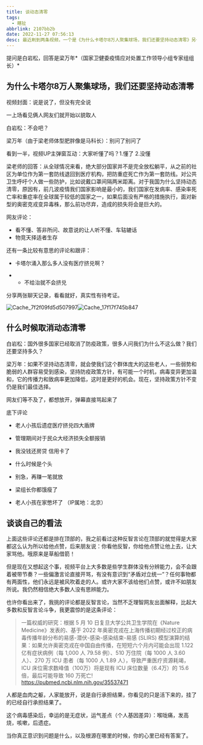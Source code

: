 ```yaml
---
title: 谈动态清零
tags:
  - 瞎扯
abbrlink: 2107bb2b
date: 2022-11-27 07:56:13
desc: 最近刷到两条视频，一个是《为什么卡塔尔8万人聚集球场，我们还要坚持动态清零》另一个《什么时候取消动态清零》
---
```




提问是白岩松，回答是梁万年*（国家卫健委疫情应对处置工作领导小组专家组组长）*



## 为什么卡塔尔8万人聚集球场，我们还要坚持动态清零

视频封面：说是说了，但没有完全说

一上场看见俩人网友们就开始以貌取人

白岩松：不会吧？

梁万年（由于梁老师体型肥胖像是马科长）：别问了别问了

看到一半，视频UP主弹窗互动：大家听懂了吗？1.懂了 2.没懂

梁老师的回答：从全球情况来看，绝大部分国家并不是完全放松躺平，从之前的社区为单位作为第一套防线退回到医疗机构，把防重症死亡作为第一套防线。对公共卫生呼吁个人做一些防护，比如说戴口罩间隔两米距离。对于我国为什么坚持动态清零，原因有，前几波疫情我们国家影响是最小的，我们国家在发病率、感染率死亡率和重症率在全球属于较低的国家之一，如果后面没有严格的措施执行，面对新型的奥密克戎变异毒株，那么前功尽弃，造成的损失将会是巨大的。

网友评论：

- 看不懂、答非所问、故意说的让人听不懂、车轱辘话
- 物竞天择适者生存

还有一条比较有意思的评论和跟评：

- 卡塔尔涌入那么多人没有医疗挤兑啊？

- - 不给治就不会挤兑

分享两张聊天记录，看看就好，真实性有待考证。

![Cache_7f2f09fd5d507997](谈动态清零/Cache_7f2f09fd5d507997.jpg)![Cache_17f17f745b847](谈动态清零/Cache_17f17f745b847.jpg)





## 什么时候取消动态清零

白岩松：国外很多国家已经取消了防疫政策，很多人问我们为什么不这么做？我们还要坚持多久？

梁万年：如果不坚持动态清零，就会使我们这个群体庞大的这些老人，一些弱势和脆弱的人群容易受到感染，坚持防疫政策方针，有可能一个时机，病毒变异更加温和，它的传播力和致病率更加降低，这时是更好的机会。现在，坚持政策方针不变仍是我们最佳选择。

网友们等不及了，都想放开，弹幕直接骂起来了

底下评论

- 老人小孩后遗症医疗挤兑四大盾牌
- 管理期间对于民众大经济损失全额报销
- 我没钱还房贷 信用卡了
- 什么时候是个头
- 别急，再赚一笔就放
- 梁组长你都饿瘦了

- 老人小孩在家憋坏了 （IP属地：北京）





## 谈谈自己的看法

上面这些评论还都是排在顶部的，我之前看过这种反智言论在顶部的就觉得是大家都这么认为所以给他点赞，后来朋友说：你看他反智，你给他点赞让他上去，让大家骂他。哦原来是草船借箭！

但是现在又想起这个事，视频平台上大多数是些学生群体没有分辨能力，会不会跟着被带节奏？一些偏激言论直接开骂，有没有意识到“矛盾对立统一”？任何事物都有两面性，他们永远是被风吹着走的人。或许大家不该给他们点赞，或许不如朋友所说。我仍然相信绝大多数人没有思辨能力。





也许你看出来了，我挑的评论都是反智言论，当然不乏理智网友出面解释，比起大多数和反智言论斗争，我更震惊的是这条评论：

> 一篇权威的研究：根据 5 月 10 日复旦大学公共卫生学院在《Nature Medicine》发表的、基于 2022 年奥密克戎在上海传播初期经过校正的病毒传播年龄分布的易感-潜伏-感染-感染结束-易感 (SLIRS) 模型演算的结果：如果允许奥密克戎在中国自由传播，在短短六个月内可能会出现 1.122 亿有症状病例（每 1,000 人 79.58 例）、510 万住院（每 1000 人 3.60 人）、270 万 ICU 患者（每 1000 人 1.89 人），导致严重医疗资源耗竭，ICU 床位需求数峰值（100万）将是现有 ICU 床位数量（6.4万）的 15.6 倍，最后可能导致 160 万死亡! https://pubmed.ncbi.nlm.nih.gov/35537471

人都是血肉之躯，人家能放开，说是自行承担结果，你看见的只是活下来的，挂了的已经自行承担结果了。

这个病毒感染后，幸运的是无症状，运气差点（个人基因差异）：喉咙痛，发高烧，咳嗽，后遗症。





当你真正意识到问题是什么，以及根源在哪里的时候，你的心里已经有答案了。

